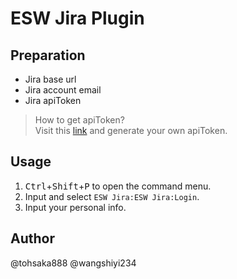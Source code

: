 # ESW Jira Plugin

## Preparation

- Jira base url
- Jira account email
- Jira apiToken

> How to get apiToken?
<br/>Visit this [link](https://id.atlassian.com/manage-profile/security/api-tokens) and generate your own apiToken.

## Usage
1. <kbd>Ctrl</kbd>+<kbd>Shift</kbd>+<kbd>P</kbd> to open the command menu.
1. Input and select `ESW Jira:ESW Jira:Login`.
1. Input your personal info.


## Author
@tohsaka888 @wangshiyi234
